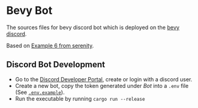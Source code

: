 # Bevy Bot

The sources files for bevy discord bot which is deployed on the [bevy discord](https://discord.gg/bevy).

Based on [Example 6 from serenity](https://github.com/serenity-rs/serenity/tree/current/examples/e06_sample_bot_structure).

## Discord Bot Development

- Go to the [Discord Developer Portal](https://discord.com/developers/applications), create or login with a discord user.
- Create a new bot, copy the token generated under _Bot_ into a `.env` file (See [`.env.example`](/.env.example)).
- Run the executable by running `cargo run --release`
